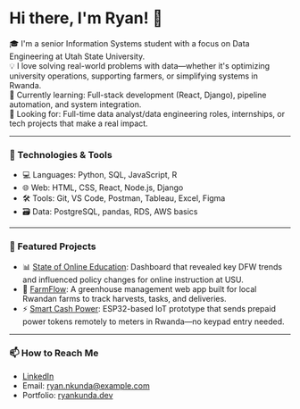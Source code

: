 # Hi there, I'm Ryan! 👋

🎓 I'm a senior Information Systems student with a focus on Data Engineering at Utah State University.  
💡 I love solving real-world problems with data—whether it's optimizing university operations, supporting farmers, or simplifying systems in Rwanda.  
🌱 Currently learning: Full-stack development (React, Django), pipeline automation, and system integration.  
🚀 Looking for: Full-time data analyst/data engineering roles, internships, or tech projects that make a real impact.

---

### 🔧 Technologies & Tools

- 💻 Languages: Python, SQL, JavaScript, R  
- 🌐 Web: HTML, CSS, React, Node.js, Django  
- 🛠️ Tools: Git, VS Code, Postman, Tableau, Excel, Figma  
- 🗃️ Data: PostgreSQL, pandas, RDS, AWS basics

---

### 📌 Featured Projects

- 📊 [State of Online Education](https://github.com/yourusername/online-education-dashboard): Dashboard that revealed key DFW trends and influenced policy changes for online instruction at USU.  
- 🌾 [FarmFlow](https://github.com/yourusername/farmflow): A greenhouse management web app built for local Rwandan farms to track harvests, tasks, and deliveries.  
- ⚡ [Smart Cash Power](https://github.com/yourusername/smart-cash-power): ESP32-based IoT prototype that sends prepaid power tokens remotely to meters in Rwanda—no keypad entry needed.

---

### 📫 How to Reach Me

- [LinkedIn](https://www.linkedin.com/in/ryan-nkunda)  
- Email: ryan.nkunda@example.com  
- Portfolio: [ryankunda.dev](https://ryankunda.dev)

